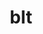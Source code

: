 ---
title: "blt"
layout: cache
categories: [package, v0.20.1]
meta: {"versions": ["0.5.2"], "compilers": ["gcc@=11.1.0", "gcc@=7.3.1", "gcc@=7.5.0", "oneapi@=2023.0.0"], "oss": ["amzn2", "ubuntu18.04", "ubuntu20.04"], "platforms": ["linux"], "targets": ["aarch64", "neoverse_n1", "ppc64le", "x86_64", "x86_64_v3"], "stacks": ["aws-isc", "aws-isc-aarch64", "data-vis-sdk", "e4s", "e4s-oneapi", "e4s-power", "gpu-tests", "radiuss", "radiuss-aws", "radiuss-aws-aarch64", "root"], "num_specs": 8, "num_specs_by_stack": {"root": 8, "aws-isc-aarch64": 2, "radiuss-aws-aarch64": 2, "radiuss-aws": 1, "aws-isc": 1, "radiuss": 1, "e4s-power": 1, "e4s-oneapi": 1, "data-vis-sdk": 1, "e4s": 1, "gpu-tests": 1}}
spec_details: [{"hash": "cfilmd42oordhwyv5puthgmx22euq67b", "compiler": "gcc@=7.3.1", "versions": ["0.5.2"], "os": "amzn2", "platform": "linux", "target": "aarch64", "variants": ["build_system=generic"], "stacks": ["root", "aws-isc-aarch64", "radiuss-aws-aarch64"], "size": "-", "tarball": "https://binaries.spack.io/releases/v0.20.1/build_cache/linux-amzn2-aarch64/gcc-7.3.1/blt-0.5.2/linux-amzn2-aarch64-gcc-7.3.1-blt-0.5.2-cfilmd42oordhwyv5puthgmx22euq67b.spack"}, {"hash": "4crgitftm4w3miz7k4vvhj2zu5cu74u5", "compiler": "gcc@=7.3.1", "versions": ["0.5.2"], "os": "amzn2", "platform": "linux", "target": "neoverse_n1", "variants": ["build_system=generic"], "stacks": ["root", "aws-isc-aarch64", "radiuss-aws-aarch64"], "size": "-", "tarball": "https://binaries.spack.io/releases/v0.20.1/build_cache/linux-amzn2-neoverse_n1/gcc-7.3.1/blt-0.5.2/linux-amzn2-neoverse_n1-gcc-7.3.1-blt-0.5.2-4crgitftm4w3miz7k4vvhj2zu5cu74u5.spack"}, {"hash": "pngapdzf4una75bwjottj2wlinxie263", "compiler": "gcc@=7.3.1", "versions": ["0.5.2"], "os": "amzn2", "platform": "linux", "target": "x86_64_v3", "variants": ["build_system=generic"], "stacks": ["radiuss-aws", "root", "aws-isc"], "size": "-", "tarball": "https://binaries.spack.io/releases/v0.20.1/build_cache/linux-amzn2-x86_64_v3/gcc-7.3.1/blt-0.5.2/linux-amzn2-x86_64_v3-gcc-7.3.1-blt-0.5.2-pngapdzf4una75bwjottj2wlinxie263.spack"}, {"hash": "lgqzxetd3aypmqvj733elhllxgngeans", "compiler": "gcc@=7.5.0", "versions": ["0.5.2"], "os": "ubuntu18.04", "platform": "linux", "target": "x86_64_v3", "variants": ["build_system=generic"], "stacks": ["root", "radiuss"], "size": "-", "tarball": "https://binaries.spack.io/releases/v0.20.1/build_cache/linux-ubuntu18.04-x86_64_v3/gcc-7.5.0/blt-0.5.2/linux-ubuntu18.04-x86_64_v3-gcc-7.5.0-blt-0.5.2-lgqzxetd3aypmqvj733elhllxgngeans.spack"}, {"hash": "g2ybt2saugyhx3akh7yfpq75k3jlasht", "compiler": "gcc@=11.1.0", "versions": ["0.5.2"], "os": "ubuntu20.04", "platform": "linux", "target": "ppc64le", "variants": ["build_system=generic"], "stacks": ["e4s-power", "root"], "size": "-", "tarball": "https://binaries.spack.io/releases/v0.20.1/build_cache/linux-ubuntu20.04-ppc64le/gcc-11.1.0/blt-0.5.2/linux-ubuntu20.04-ppc64le-gcc-11.1.0-blt-0.5.2-g2ybt2saugyhx3akh7yfpq75k3jlasht.spack"}, {"hash": "eajiqa3vu5dwhjoni6fogetpy3rqwhi2", "compiler": "oneapi@=2023.0.0", "versions": ["0.5.2"], "os": "ubuntu20.04", "platform": "linux", "target": "x86_64", "variants": ["build_system=generic"], "stacks": ["e4s-oneapi", "root"], "size": "-", "tarball": "https://binaries.spack.io/releases/v0.20.1/build_cache/linux-ubuntu20.04-x86_64/oneapi-2023.0.0/blt-0.5.2/linux-ubuntu20.04-x86_64-oneapi-2023.0.0-blt-0.5.2-eajiqa3vu5dwhjoni6fogetpy3rqwhi2.spack"}, {"hash": "h4vea2wdysyz4pzzjqeis2lncjgniv2p", "compiler": "gcc@=11.1.0", "versions": ["0.5.2"], "os": "ubuntu20.04", "platform": "linux", "target": "x86_64_v3", "variants": ["build_system=generic"], "stacks": ["root", "data-vis-sdk"], "size": "-", "tarball": "https://binaries.spack.io/releases/v0.20.1/build_cache/linux-ubuntu20.04-x86_64_v3/gcc-11.1.0/blt-0.5.2/linux-ubuntu20.04-x86_64_v3-gcc-11.1.0-blt-0.5.2-h4vea2wdysyz4pzzjqeis2lncjgniv2p.spack"}, {"hash": "yg4jkcfxzhb2p4bpiyqk44zwlzhn4yyb", "compiler": "gcc@=11.1.0", "versions": ["0.5.2"], "os": "ubuntu20.04", "platform": "linux", "target": "x86_64_v3", "variants": ["build_system=generic"], "stacks": ["e4s", "gpu-tests", "root"], "size": "-", "tarball": "https://binaries.spack.io/releases/v0.20.1/build_cache/linux-ubuntu20.04-x86_64_v3/gcc-11.1.0/blt-0.5.2/linux-ubuntu20.04-x86_64_v3-gcc-11.1.0-blt-0.5.2-yg4jkcfxzhb2p4bpiyqk44zwlzhn4yyb.spack"}]
---